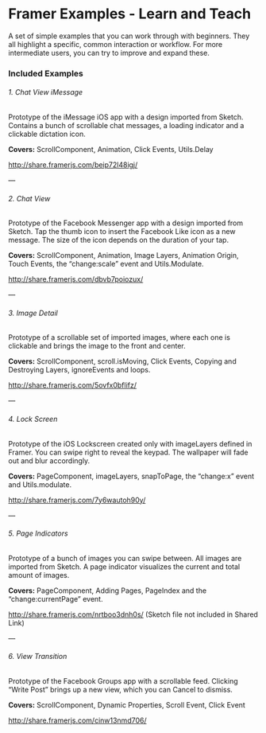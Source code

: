 # Framer Examples - Learn and Teach

A set of simple examples that you can work through with beginners. They all highlight a specific, common interaction or workflow. For more intermediate users, you can try to improve and expand these.

### Included Examples

###### 1. Chat View iMessage  
Prototype of the iMessage iOS app with a design imported from Sketch. Contains a bunch of scrollable chat messages, a loading indicator and a clickable dictation icon.

**Covers:** ScrollComponent, Animation, Click Events, Utils.Delay

http://share.framerjs.com/beip72l48igj/

—

###### 2. Chat View
Prototype of the Facebook Messenger app with a design imported from Sketch. Tap the thumb icon to insert the Facebook Like icon as a new message. The size of the icon depends on the duration of your tap.

**Covers:** ScrollComponent, Animation, Image Layers, Animation Origin, Touch Events, the “change:scale” event and Utils.Modulate.

http://share.framerjs.com/dbvb7poiozux/

—

###### 3. Image Detail
Prototype of a scrollable set of imported images, where each one is clickable and brings the image to the front and center. 

**Covers:** ScrollComponent, scroll.isMoving, Click Events, Copying and Destroying Layers, ignoreEvents and loops.

http://share.framerjs.com/5ovfx0bflifz/

—

###### 4. Lock Screen
Prototype of the iOS Lockscreen created only with imageLayers defined in Framer. You can swipe right to reveal the keypad. The wallpaper will fade out and blur accordingly.

**Covers:** PageComponent, imageLayers, snapToPage, the “change:x” event and Utils.modulate.

http://share.framerjs.com/7y6wautoh90y/

—

###### 5. Page Indicators
Prototype of a bunch of images you can swipe between. All images are imported from Sketch. A page indicator visualizes the current and total amount of images.

**Covers:** PageComponent, Adding Pages, PageIndex and the “change:currentPage” event.

http://share.framerjs.com/nrtboo3dnh0s/ 
(Sketch file not included in Shared Link)

—

###### 6. View Transition
Prototype of the Facebook Groups app with a scrollable feed. Clicking “Write Post” brings up a new view, which you can Cancel to dismiss.

**Covers:** ScrollComponent, Dynamic Properties, Scroll Event, Click Event 

http://share.framerjs.com/cinw13nmd706/
